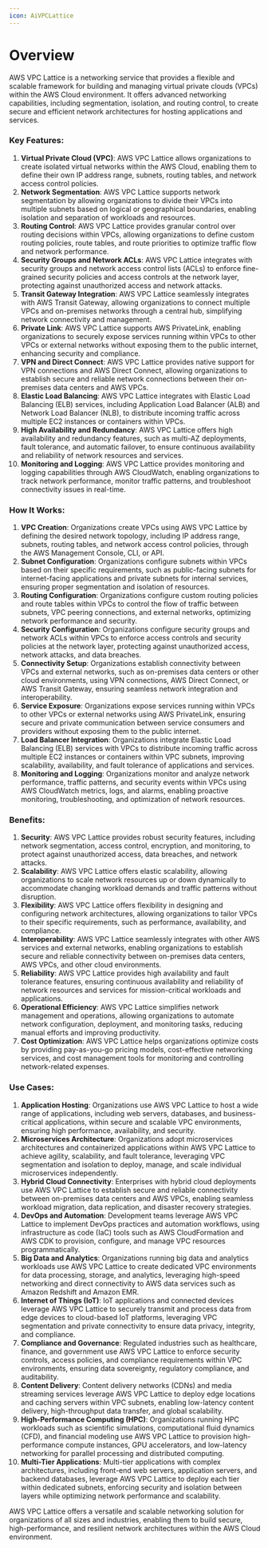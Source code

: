 ```yaml
---
icon: AiVPCLattice
---
```

# Overview

AWS VPC Lattice is a networking service that provides a flexible and scalable framework for building and managing virtual private clouds (VPCs) within the AWS Cloud environment. It offers advanced networking capabilities, including segmentation, isolation, and routing control, to create secure and efficient network architectures for hosting applications and services.

### Key Features:

1. **Virtual Private Cloud (VPC)**: AWS VPC Lattice allows organizations to create isolated virtual networks within the AWS Cloud, enabling them to define their own IP address range, subnets, routing tables, and network access control policies.
2. **Network Segmentation**: AWS VPC Lattice supports network segmentation by allowing organizations to divide their VPCs into multiple subnets based on logical or geographical boundaries, enabling isolation and separation of workloads and resources.
3. **Routing Control**: AWS VPC Lattice provides granular control over routing decisions within VPCs, allowing organizations to define custom routing policies, route tables, and route priorities to optimize traffic flow and network performance.
4. **Security Groups and Network ACLs**: AWS VPC Lattice integrates with security groups and network access control lists (ACLs) to enforce fine-grained security policies and access controls at the network layer, protecting against unauthorized access and network attacks.
5. **Transit Gateway Integration**: AWS VPC Lattice seamlessly integrates with AWS Transit Gateway, allowing organizations to connect multiple VPCs and on-premises networks through a central hub, simplifying network connectivity and management.
6. **Private Link**: AWS VPC Lattice supports AWS PrivateLink, enabling organizations to securely expose services running within VPCs to other VPCs or external networks without exposing them to the public internet, enhancing security and compliance.
7. **VPN and Direct Connect**: AWS VPC Lattice provides native support for VPN connections and AWS Direct Connect, allowing organizations to establish secure and reliable network connections between their on-premises data centers and AWS VPCs.
8. **Elastic Load Balancing**: AWS VPC Lattice integrates with Elastic Load Balancing (ELB) services, including Application Load Balancer (ALB) and Network Load Balancer (NLB), to distribute incoming traffic across multiple EC2 instances or containers within VPCs.
9. **High Availability and Redundancy**: AWS VPC Lattice offers high availability and redundancy features, such as multi-AZ deployments, fault tolerance, and automatic failover, to ensure continuous availability and reliability of network resources and services.
10. **Monitoring and Logging**: AWS VPC Lattice provides monitoring and logging capabilities through AWS CloudWatch, enabling organizations to track network performance, monitor traffic patterns, and troubleshoot connectivity issues in real-time.

### How It Works:

1. **VPC Creation**: Organizations create VPCs using AWS VPC Lattice by defining the desired network topology, including IP address range, subnets, routing tables, and network access control policies, through the AWS Management Console, CLI, or API.
2. **Subnet Configuration**: Organizations configure subnets within VPCs based on their specific requirements, such as public-facing subnets for internet-facing applications and private subnets for internal services, ensuring proper segmentation and isolation of resources.
3. **Routing Configuration**: Organizations configure custom routing policies and route tables within VPCs to control the flow of traffic between subnets, VPC peering connections, and external networks, optimizing network performance and security.
4. **Security Configuration**: Organizations configure security groups and network ACLs within VPCs to enforce access controls and security policies at the network layer, protecting against unauthorized access, network attacks, and data breaches.
5. **Connectivity Setup**: Organizations establish connectivity between VPCs and external networks, such as on-premises data centers or other cloud environments, using VPN connections, AWS Direct Connect, or AWS Transit Gateway, ensuring seamless network integration and interoperability.
6. **Service Exposure**: Organizations expose services running within VPCs to other VPCs or external networks using AWS PrivateLink, ensuring secure and private communication between service consumers and providers without exposing them to the public internet.
7. **Load Balancer Integration**: Organizations integrate Elastic Load Balancing (ELB) services with VPCs to distribute incoming traffic across multiple EC2 instances or containers within VPC subnets, improving scalability, availability, and fault tolerance of applications and services.
8. **Monitoring and Logging**: Organizations monitor and analyze network performance, traffic patterns, and security events within VPCs using AWS CloudWatch metrics, logs, and alarms, enabling proactive monitoring, troubleshooting, and optimization of network resources.

### Benefits:

1. **Security**: AWS VPC Lattice provides robust security features, including network segmentation, access control, encryption, and monitoring, to protect against unauthorized access, data breaches, and network attacks.
2. **Scalability**: AWS VPC Lattice offers elastic scalability, allowing organizations to scale network resources up or down dynamically to accommodate changing workload demands and traffic patterns without disruption.
3. **Flexibility**: AWS VPC Lattice offers flexibility in designing and configuring network architectures, allowing organizations to tailor VPCs to their specific requirements, such as performance, availability, and compliance.
4. **Interoperability**: AWS VPC Lattice seamlessly integrates with other AWS services and external networks, enabling organizations to establish secure and reliable connectivity between on-premises data centers, AWS VPCs, and other cloud environments.
5. **Reliability**: AWS VPC Lattice provides high availability and fault tolerance features, ensuring continuous availability and reliability of network resources and services for mission-critical workloads and applications.
6. **Operational Efficiency**: AWS VPC Lattice simplifies network management and operations, allowing organizations to automate network configuration, deployment, and monitoring tasks, reducing manual efforts and improving productivity.
7. **Cost Optimization**: AWS VPC Lattice helps organizations optimize costs by providing pay-as-you-go pricing models, cost-effective networking services, and cost management tools for monitoring and controlling network-related expenses.

### Use Cases:

1. **Application Hosting**: Organizations use AWS VPC Lattice to host a wide range of applications, including web servers, databases, and business-critical applications, within secure and scalable VPC environments, ensuring high performance, availability, and security.
2. **Microservices Architecture**: Organizations adopt microservices architectures and containerized applications within AWS VPC Lattice to achieve agility, scalability, and fault tolerance, leveraging VPC segmentation and isolation to deploy, manage, and scale individual microservices independently.
3. **Hybrid Cloud Connectivity**: Enterprises with hybrid cloud deployments use AWS VPC Lattice to establish secure and reliable connectivity between on-premises data centers and AWS VPCs, enabling seamless workload migration, data replication, and disaster recovery strategies.
4. **DevOps and Automation**: Development teams leverage AWS VPC Lattice to implement DevOps practices and automation workflows, using infrastructure as code (IaC) tools such as AWS CloudFormation and AWS CDK to provision, configure, and manage VPC resources programmatically.
5. **Big Data and Analytics**: Organizations running big data and analytics workloads use AWS VPC Lattice to create dedicated VPC environments for data processing, storage, and analytics, leveraging high-speed networking and direct connectivity to AWS data services such as Amazon Redshift and Amazon EMR.
6. **Internet of Things (IoT)**: IoT applications and connected devices leverage AWS VPC Lattice to securely transmit and process data from edge devices to cloud-based IoT platforms, leveraging VPC segmentation and private connectivity to ensure data privacy, integrity, and compliance.
7. **Compliance and Governance**: Regulated industries such as healthcare, finance, and government use AWS VPC Lattice to enforce security controls, access policies, and compliance requirements within VPC environments, ensuring data sovereignty, regulatory compliance, and auditability.
8. **Content Delivery**: Content delivery networks (CDNs) and media streaming services leverage AWS VPC Lattice to deploy edge locations and caching servers within VPC subnets, enabling low-latency content delivery, high-throughput data transfer, and global scalability.
9. **High-Performance Computing (HPC)**: Organizations running HPC workloads such as scientific simulations, computational fluid dynamics (CFD), and financial modeling use AWS VPC Lattice to provision high-performance compute instances, GPU accelerators, and low-latency networking for parallel processing and distributed computing.
10. **Multi-Tier Applications**: Multi-tier applications with complex architectures, including front-end web servers, application servers, and backend databases, leverage AWS VPC Lattice to deploy each tier within dedicated subnets, enforcing security and isolation between layers while optimizing network performance and scalability.

AWS VPC Lattice offers a versatile and scalable networking solution for organizations of all sizes and industries, enabling them to build secure, high-performance, and resilient network architectures within the AWS Cloud environment.